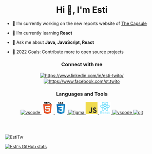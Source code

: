 <h1 align="center">Hi 👋, I'm Esti</h1>

- 🔭 I’m currently working on the new reports website of [The Capsule](https://capsuleai.co.il/)

- 🌱 I’m currently learning **React**

- 💬 Ask me about **Java, JavaScript, React**

- 🥅 2022 Goals: Contribute more to open source projects

<h3 align="center">Connect with me</h3>
<p align="center">
<a href="https://www.linkedin.com/in/esti-twito/" target="blank"><img align="center" src="https://raw.githubusercontent.com/rahuldkjain/github-profile-readme-generator/master/src/images/icons/Social/linked-in-alt.svg" alt="https://www.linkedin.com/in/esti-twito/" height="30" width="40" /></a>
<a href="https://www.facebook.com/st.twito" target="blank"><img align="center" src="https://raw.githubusercontent.com/rahuldkjain/github-profile-readme-generator/master/src/images/icons/Social/facebook.svg" alt="https://www.facebook.com/st.twito" height="30" width="40" /></a>
</p>


<h3 align="center">Languages and Tools</h3>
<p align="center"><a href="https://code.visualstudio.com/" target="_blank" rel="noreferrer"> <img src="https://cdn.jsdelivr.net/gh/devicons/devicon/icons/vscode/vscode-original.svg" alt="vscode" width="40" height="40"/> </a>  
  <a href="https://www.w3.org/html/" target="_blank" rel="noreferrer"> <img src="https://raw.githubusercontent.com/devicons/devicon/master/icons/html5/html5-original-wordmark.svg" alt="html5" width="40" height="40"/> </a> <a href="https://www.w3schools.com/css/" target="_blank" rel="noreferrer"> <img src="https://raw.githubusercontent.com/devicons/devicon/master/icons/css3/css3-original-wordmark.svg" alt="css3" width="40" height="40"/> </a>  </a> <a href="https://www.figma.com/" target="_blank" rel="noreferrer"> <img src="https://www.vectorlogo.zone/logos/figma/figma-icon.svg" alt="figma" width="40" height="40"/> </a><a href="https://developer.mozilla.org/en-US/docs/Web/JavaScript" target="_blank" rel="noreferrer"> <img src="https://raw.githubusercontent.com/devicons/devicon/master/icons/javascript/javascript-original.svg" alt="javascript" width="40" height="40"/> </a> </a>  <a href="https://reactjs.org/" target="_blank" rel="noreferrer"> <img src="https://raw.githubusercontent.com/devicons/devicon/master/icons/react/react-original-wordmark.svg" alt="react" width="40" height="40"/> </a> 
   <a href="https://www.java.com/en/" target="_blank" rel="noreferrer"> <img src="https://brandlogos.net/wp-content/uploads/2021/11/java-logo.png" alt="vscode" width="60" height="60"/> </a> <a href="https://git-scm.com/" target="_blank" rel="noreferrer"> <img src="https://www.vectorlogo.zone/logos/git-scm/git-scm-icon.svg" alt="git" width="40" height="40"/> </a></p>
   
  <br></br>
   
   
   <p><img align="center" src="https://github-readme-stats.vercel.app/api/top-langs?username=EstiTw&show_icons=true&locale=en&layout=compact" alt="EstiTw" /></p>
   
   
   
   
   [![Esti's GitHub stats](https://github-readme-stats.vercel.app/api?username=EstiTw)](https://github.com/EstiTw/github-readme-stats)

<!--
**EstiTw/EstiTw** is a ✨ _special_ ✨ repository because its `README.md` (this file) appears on your GitHub profile.

Here are some ideas to get you started:

- 🔭 I’m currently working on ...
- 🌱 I’m currently learning ...
- 👯 I’m looking to collaborate on ...
- 🤔 I’m looking for help with ...
- 💬 Ask me about ...
- 📫 How to reach me: ...
- 😄 Pronouns: ...
- ⚡ Fun fact: ...
-->
